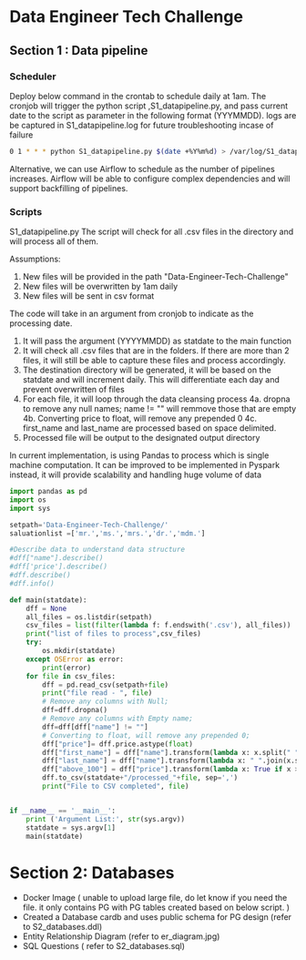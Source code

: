 # Data Engineer Tech Challenge


## Section 1 : Data pipeline 

### Scheduler
Deploy below command in the crontab to schedule daily at 1am. 
The cronjob will trigger the python script ,S1_datapipeline.py, and pass current date to the script as parameter in the following format (YYYMMDD). logs are be captured in S1_datapipeline.log for future troubleshooting incase of failure
```sh
0 1 * * * python S1_datapipeline.py $(date +%Y%m%d) > /var/log/S1_datapipeline.log 2>&1
```

Alternative, we can use Airflow to schedule as the number of pipelines increases. Airflow will be able to configure complex dependencies and will support backfilling of pipelines.

### Scripts 
S1_datapipeline.py
The script will check for all .csv files in the directory and will process all of them. 

Assumptions: 
 1. New files will be provided in the path "Data-Engineer-Tech-Challenge"
 2. New files will be overwritten by 1am daily
 3. New files will be sent in csv format
 
The code will take in an argument from cronjob to indicate as the processing date. 
1. It will pass the argument (YYYYMMDD) as statdate to the main function 
2. It will check all .csv files that are in the folders. If there are more than 2 files, it will still be able to capture these files and process accordingly.
3. The destination directory will be generated, it will be based on the statdate and will increment daily. This will differentiate each day and prevent overwritten of files 
4.  For each file, it will loop through the data cleansing process
    4a. dropna to remove any null names;  name != "" will remmove those that are empty
    4b. Converting price to float, will remove any prepended 0
    4c. first_name and last_name are processed based on space delimited.
5. Processed file will be output to the designated output directory

In current implementation, is using Pandas to process which is single machine computation. It can be improved to be implemented in Pyspark instead, it will provide scalability and handling huge volume of data

```py
import pandas as pd
import os
import sys

setpath='Data-Engineer-Tech-Challenge/'
saluationlist =['mr.','ms.','mrs.','dr.','mdm.']

#Describe data to understand data structure
#dff["name"].describe()
#dff['price'].describe()
#dff.describe()
#dff.info()

def main(statdate):
	dff = None
	all_files = os.listdir(setpath)    
	csv_files = list(filter(lambda f: f.endswith('.csv'), all_files))
	print("list of files to process",csv_files)
	try:
		os.mkdir(statdate)
	except OSError as error:
		print(error)
	for file in csv_files:
	    dff = pd.read_csv(setpath+file)
	    print("file read - ", file)
	    # Remove any columns with Null; 
	    dff=dff.dropna()
	    # Remove any columns with Empty name; 
	    dff=dff[dff["name"] != ""]
	    # Converting to float, will remove any prepended 0; 
	    dff["price"]= dff.price.astype(float) 
	    dff["first_name"] = dff["name"].transform(lambda x: x.split(" ")[1] if x.split(" ")[0].lower() in saluationlist else x.split(" ")[0] )
	    dff["last_name"] = dff["name"].transform(lambda x: " ".join(x.split(" ")[2:]) if x.split(" ")[0].lower() in saluationlist else " ".join(x.split(" ")[1:])  )
	    dff["above_100"] = dff["price"].transform(lambda x: True if x > 100 else False )	    
	    dff.to_csv(statdate+"/processed_"+file, sep=',')
	    print("File to CSV completed", file)


if __name__ == '__main__':
	print ('Argument List:', str(sys.argv))
	statdate = sys.argv[1]
	main(statdate)
```

# Section 2: Databases 


 - Docker Image ( unable to upload large file, do let know if you need the file. it only contains PG with PG tables created based on below script. )
 - Created a Database cardb and uses public schema for PG design  (refer to S2_databases.ddl)
 - Entity Relationship Diagram (refer to er_diagram.jpg)
- SQL Questions ( refer to S2_databases.sql)
   


